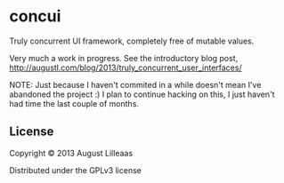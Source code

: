 # concui

Truly concurrent UI framework, completely free of mutable values.

Very much a work in progress. See the introductory blog post, http://augustl.com/blog/2013/truly_concurrent_user_interfaces/

NOTE: Just because I haven't commited in a while doesn't mean I've abandoned the project :) I plan to continue hacking on this, I just haven't had time the last couple of months.

## License

Copyright © 2013 August Lilleaas

Distributed under the GPLv3 license
